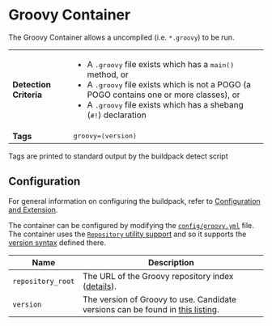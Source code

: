 # Groovy Container
The Groovy Container allows a uncompiled (i.e. `*.groovy`) to be run.

<table>
	<tr>
		<td><strong>Detection Criteria</strong></td><td><ul>
			<li>A <tt>.groovy</tt> file exists which has a <tt>main()</tt> method, or</li>
			<li>A <tt>.groovy</tt> file exists which is not a POGO (a POGO contains one or more classes), or</li>
			<li>A <tt>.groovy</tt> file exists which has a shebang (<tt>#!</tt>) declaration</li>
		</ul></td>
	</tr>
	<tr>
		<td><strong>Tags</strong></td><td><tt>groovy=&lang;version&rang;</tt></td>
	</tr>
</table>
Tags are printed to standard output by the buildpack detect script

## Configuration
For general information on configuring the buildpack, refer to [Configuration and Extension][].

The container can be configured by modifying the [`config/groovy.yml`][] file.  The container uses the [`Repository` utility support][repositories] and so it supports the [version syntax][] defined there.

| Name | Description
| ---- | -----------
| `repository_root` | The URL of the Groovy repository index ([details][repositories]).
| `version` | The version of Groovy to use. Candidate versions can be found in [this listing][].

[Configuration and Extension]: ../README.md#Configuration-and-Extension
[`config/groovy.yml`]: ../config/groovy.yml
[repositories]: util-repositories.md
[this listing]: http://download.pivotal.io.s3.amazonaws.com/groovy/index.yml
[version syntax]: util-repositories.md#version-syntax-and-ordering
